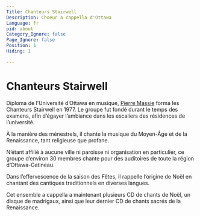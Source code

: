 ```yaml
---
Title: Chanteurs Stairwell
Description: Choeur a cappella d'Ottawa
Language: fr
pid: about
Category_Ignore: false
Page_Ignore: false
Position: 1
Hiding: 1

---
```


# Chanteurs Stairwell

Diploma de l’Université d’Ottawa en musique, [Pierre Massie](directeur) forma les Chanteurs Stairwell en 1977. Le groupe fut fondé durant le temps des examens, afin d’égayer l’ambiance dans les escaliers des résidences de l’université.

À la manière des ménestrels, il chante la musique du Moyen-Âge et de la Renaissance, tant religieuse que profane.

N’étant affilié à aucune ville ni paroisse ni organisation en particulier, ce groupe d’environ 30 membres chante pour des auditoires de toute la région d’Ottawa-Gatineau.

Dans l’effervescence de la saison des Fêtes, il rappelle l’origine de Noël en chantant des cantiques traditionnels en diverses langues.

Cet ensemble a cappella a maintenant plusieurs CD de chants de Noël, un disque de madrigaux, ainsi que leur dernier CD de chants sacrés de la Renaissance.
